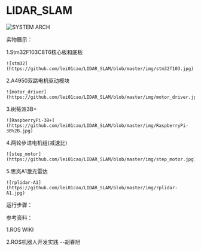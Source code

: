 # LIDAR_SLAM
![SYSTEM ARCH](https://github.com/lei01cao/LIDAR_SLAM/blob/master/img/Lidar_Slam_via_Gmapping.png)

实物展示：

1.Stm32F103C8T6核心板和底板

    ![stm32](https://github.com/lei01cao/LIDAR_SLAM/blob/master/img/stm32f103.jpg)

2.A4950双路电机驱动模块
    
    ![motor_driver](https://github.com/lei01cao/LIDAR_SLAM/blob/master/img/motor_driver.jpg)

3.树莓派3B+

    ![RaspberryPi-3B+](https://github.com/lei01cao/LIDAR_SLAM/blob/master/img/RaspberryPi-3B%2B.jpg)

4.两轮步进电机组(减速比)

    ![step_motor](https://github.com/lei01cao/LIDAR_SLAM/blob/master/img/step_motor.jpg)

5.思岚A1激光雷达
    
    ![rplidar-A1](https://github.com/lei01cao/LIDAR_SLAM/blob/master/img/rplidar-A1.jpg)


运行步骤：




参考资料：

1.ROS WIKI


2.ROS机器人开发实践  --胡春旭

